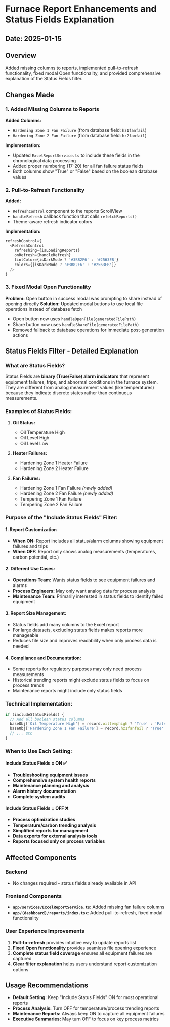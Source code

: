 # Furnace Report Enhancements and Status Fields Explanation

## Date: 2025-01-15

## Overview
Added missing columns to reports, implemented pull-to-refresh functionality, fixed modal Open functionality, and provided comprehensive explanation of the Status Fields filter.

## Changes Made

### 1. Added Missing Columns to Reports
**Added Columns:**
- `Hardening Zone 1 Fan Failure` (from database field: `hz1fanfail`)
- `Hardening Zone 2 Fan Failure` (from database field: `hz2fanfail`)

**Implementation:**
- Updated `ExcelReportService.ts` to include these fields in the chronological data processing
- Added proper numbering (17-20) for all fan failure status fields
- Both columns show "True" or "False" based on the boolean database values

### 2. Pull-to-Refresh Functionality
**Added:**
- `RefreshControl` component to the reports ScrollView
- `handleRefresh` callback function that calls `refetchReports()`
- Theme-aware refresh indicator colors

**Implementation:**
```javascript
refreshControl={
  <RefreshControl
    refreshing={isLoadingReports}
    onRefresh={handleRefresh}
    tintColor={isDarkMode ? '#3B82F6' : '#2563EB'}
    colors={[isDarkMode ? '#3B82F6' : '#2563EB']}
  />
}
```

### 3. Fixed Modal Open Functionality
**Problem:** Open button in success modal was prompting to share instead of opening directly
**Solution:** Updated modal buttons to use local file operations instead of database fetch
- Open button now uses `handleOpenFile(generatedFilePath)` 
- Share button now uses `handleShareFile(generatedFilePath)`
- Removed fallback to database operations for immediate post-generation actions

## Status Fields Filter - Detailed Explanation

### What are Status Fields?
Status Fields are **binary (True/False) alarm indicators** that represent equipment failures, trips, and abnormal conditions in the furnace system. They are different from analog measurement values (like temperatures) because they indicate discrete states rather than continuous measurements.

### Examples of Status Fields:
1. **Oil Status:**
   - Oil Temperature High
   - Oil Level High  
   - Oil Level Low

2. **Heater Failures:**
   - Hardening Zone 1 Heater Failure
   - Hardening Zone 2 Heater Failure

3. **Fan Failures:**
   - Hardening Zone 1 Fan Failure *(newly added)*
   - Hardening Zone 2 Fan Failure *(newly added)*
   - Tempering Zone 1 Fan Failure
   - Tempering Zone 2 Fan Failure

### Purpose of the "Include Status Fields" Filter:

#### 1. **Report Customization**
- **When ON:** Report includes all status/alarm columns showing equipment failures and trips
- **When OFF:** Report only shows analog measurements (temperatures, carbon potential, etc.)

#### 2. **Different Use Cases:**
- **Operations Team:** Wants status fields to see equipment failures and alarms
- **Process Engineers:** May only want analog data for process analysis
- **Maintenance Team:** Primarily interested in status fields to identify failed equipment

#### 3. **Report Size Management:**
- Status fields add many columns to the Excel report
- For large datasets, excluding status fields makes reports more manageable
- Reduces file size and improves readability when only process data is needed

#### 4. **Compliance and Documentation:**
- Some reports for regulatory purposes may only need process measurements
- Historical trending reports might exclude status fields to focus on process trends
- Maintenance reports might include only status fields

### Technical Implementation:
```javascript
if (includeStatusFields) {
  // Add all boolean status columns
  baseObj['Oil Temperature High'] = record.oiltemphigh ? 'True' : 'False';
  baseObj['Hardening Zone 1 Fan Failure'] = record.hz1fanfail ? 'True' : 'False';
  // ... etc
}
```

### When to Use Each Setting:

#### Include Status Fields = ON ✅
- **Troubleshooting equipment issues**
- **Comprehensive system health reports**
- **Maintenance planning and analysis**
- **Alarm history documentation**
- **Complete system audits**

#### Include Status Fields = OFF ❌
- **Process optimization studies**
- **Temperature/carbon trending analysis**
- **Simplified reports for management**
- **Data exports for external analysis tools**
- **Reports focused only on process variables**

## Affected Components

### Backend
- No changes required - status fields already available in API

### Frontend Components
- **`app/services/ExcelReportService.ts`**: Added missing fan failure columns
- **`app/(dashboard)/reports/index.tsx`**: Added pull-to-refresh, fixed modal functionality

### User Experience Improvements
1. **Pull-to-refresh** provides intuitive way to update reports list
2. **Fixed Open functionality** provides seamless file opening experience
3. **Complete status field coverage** ensures all equipment failures are captured
4. **Clear filter explanation** helps users understand report customization options

## Usage Recommendations
- **Default Setting:** Keep "Include Status Fields" ON for most operational reports
- **Process Analysis:** Turn OFF for temperature/process trending reports  
- **Maintenance Reports:** Always keep ON to capture all equipment failures
- **Executive Summaries:** May turn OFF to focus on key process metrics 